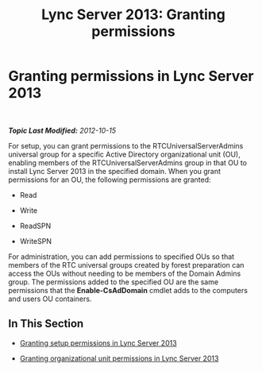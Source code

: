 ﻿---
title: 'Lync Server 2013: Granting permissions'
TOCTitle: Granting permissions
ms:assetid: d1c9ea66-bd07-480e-99a0-011108f97e42
ms:mtpsurl: https://technet.microsoft.com/en-us/library/Gg398901(v=OCS.15)
ms:contentKeyID: 48185446
ms.date: 07/23/2014
mtps_version: v=OCS.15
---

<div data-xmlns="http://www.w3.org/1999/xhtml">

<div class="topic" data-xmlns="http://www.w3.org/1999/xhtml" data-msxsl="urn:schemas-microsoft-com:xslt" data-cs="http://msdn.microsoft.com/en-us/">

<div data-asp="http://msdn2.microsoft.com/asp">

# Granting permissions in Lync Server 2013

</div>

<div id="mainSection">

<div id="mainBody">

<span> </span>

_**Topic Last Modified:** 2012-10-15_

For setup, you can grant permissions to the RTCUniversalServerAdmins universal group for a specific Active Directory organizational unit (OU), enabling members of the RTCUniversalServerAdmins group in that OU to install Lync Server 2013 in the specified domain. When you grant permissions for an OU, the following permissions are granted:

  - Read

  - Write

  - ReadSPN

  - WriteSPN

For administration, you can add permissions to specified OUs so that members of the RTC universal groups created by forest preparation can access the OUs without needing to be members of the Domain Admins group. The permissions added to the specified OU are the same permissions that the **Enable-CsAdDomain** cmdlet adds to the computers and users OU containers.

<div>

## In This Section

  - [Granting setup permissions in Lync Server 2013](lync-server-2013-granting-setup-permissions.md)

  - [Granting organizational unit permissions in Lync Server 2013](lync-server-2013-granting-organizational-unit-permissions.md)

</div>

</div>

<span> </span>

</div>

</div>

</div>

